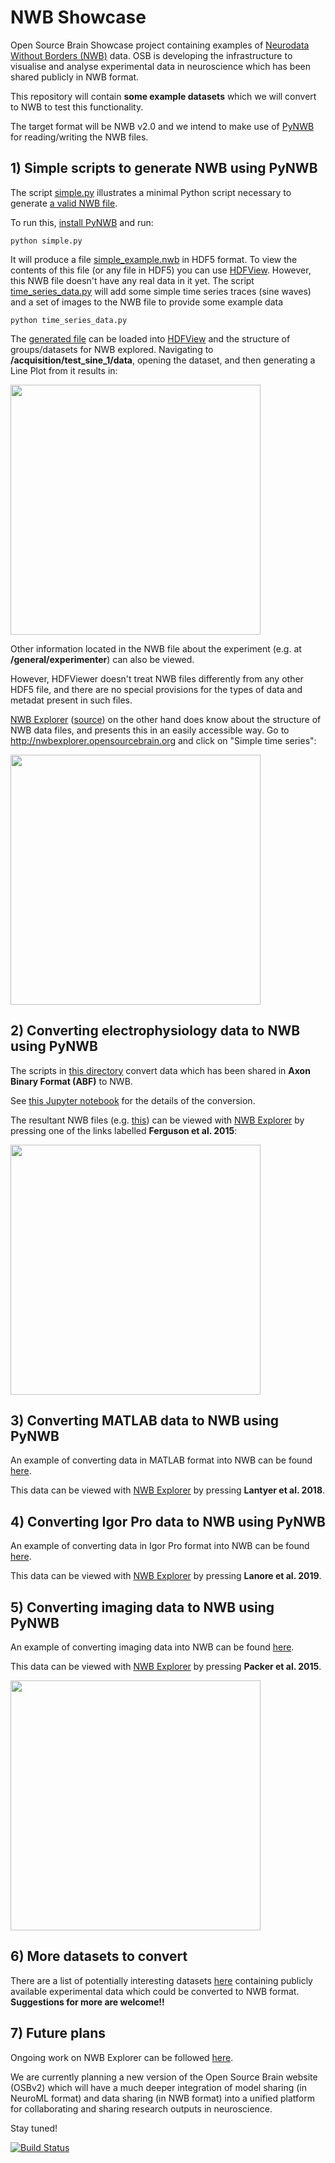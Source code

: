# NWB Showcase

Open Source Brain Showcase project containing examples of [Neurodata Without Borders (NWB)](https://www.nwb.org/) data.
OSB is developing the infrastructure to visualise and analyse experimental data in neuroscience which has been shared publicly in NWB format.

This repository will contain **some example datasets** which we will convert to NWB to test this functionality.

The target format will be NWB v2.0 and we intend to make use of [PyNWB](https://github.com/NeurodataWithoutBorders/pynwb) for reading/writing the NWB files.

## 1) Simple scripts to generate NWB using PyNWB

The script [simple.py](https://github.com/OpenSourceBrain/NWBShowcase/blob/master/NWB/simple.py) illustrates a minimal Python script necessary to generate [a valid NWB file](https://github.com/OpenSourceBrain/NWBShowcase/blob/master/NWB/simple_example.nwb).

To run this, [install PyNWB](https://pynwb.readthedocs.io/en/stable/getting_started.html#installation) and run:

    python simple.py

It will produce a file [simple_example.nwb](https://github.com/OpenSourceBrain/NWBShowcase/blob/master/NWB/simple_example.nwb) in HDF5 format.
To view the contents of this file (or any file in HDF5) you can use [HDFView](https://portal.hdfgroup.org/display/HDFVIEW/HDFView).
However, this NWB file doesn't have any real data in it yet. The script [time_series_data.py](https://github.com/OpenSourceBrain/NWBShowcase/blob/master/NWB/time_series_data.py) will add some simple time series traces (sine waves) and a set of images to the NWB file to provide some example data

    python time_series_data.py

The [generated file](https://github.com/OpenSourceBrain/NWBShowcase/blob/master/NWB/time_series_data.nwb) can be loaded into [HDFView](https://portal.hdfgroup.org/display/HDFVIEW/HDFView) and the structure of groups/datasets for NWB explored. Navigating to **/acquisition/test_sine_1/data**, opening the dataset, and then generating a Line Plot from it results in:

<img src="images/time_series_hdfview.png" width=400/>

Other information located in the NWB file about the experiment (e.g. at **/general/experimenter**) can also be viewed.

However, HDFViewer doesn't treat NWB files differently from any other HDF5 file, and there are no special provisions for the types of data and metadat present in such files.

[NWB Explorer](http://nwbexplorer.opensourcebrain.org) ([source](https://github.com/MetaCell/nwb-explorer)) on the other hand does know about the structure of NWB data files, and presents this in an easily accessible way. Go to http://nwbexplorer.opensourcebrain.org and click on "Simple time series":

<img src="images/timeseries_nwbe.png" width=400/>


## 2) Converting electrophysiology data to NWB using PyNWB

The scripts in [this directory](https://github.com/OpenSourceBrain/NWBShowcase/tree/master/FergusonEtAl2015) convert data which has been shared in **Axon Binary Format (ABF)** to NWB.

See [this Jupyter notebook](https://github.com/OpenSourceBrain/NWBShowcase/blob/master/FergusonEtAl2015/TestData.ipynb) for the details of the conversion.

The resultant NWB files (e.g. [this](https://github.com/OpenSourceBrain/NWBShowcase/blob/master/FergusonEtAl2015/FergusonEtAl2015.nwb)) can be viewed with [NWB Explorer](http://nwbexplorer.opensourcebrain.org) by pressing one of the links labelled **Ferguson et al. 2015**:


<img src="images/Ferguson.png" width=400/>


## 3) Converting MATLAB data to NWB using PyNWB

An example of converting data in MATLAB format into NWB can be found [here](https://github.com/OpenSourceBrain/NWBShowcase/blob/master/Lantyer/TestData.ipynb).

This data can be viewed with [NWB Explorer](http://nwbexplorer.opensourcebrain.org) by pressing **Lantyer et al. 2018**.

## 4) Converting Igor Pro data to NWB using PyNWB

An example of converting data in Igor Pro format into NWB can be found [here](https://github.com/OpenSourceBrain/NWBShowcase/blob/master/IgorPro/Parse.py).

This data can be viewed with [NWB Explorer](http://nwbexplorer.opensourcebrain.org) by pressing **Lanore et al. 2019**.

## 5) Converting imaging data to NWB using PyNWB

An example of converting imaging data into NWB can be found [here](https://github.com/OpenSourceBrain/CalciumImagingDriftingGrating).

This data can be viewed with [NWB Explorer](http://nwbexplorer.opensourcebrain.org) by pressing **Packer et al. 2015**.


<img src="images/Packer2015.png" width=400/>


## 6) More datasets to convert

There are a list of potentially interesting datasets [here](https://github.com/OpenSourceBrain/NWBShowcase/issues) containing publicly available experimental data which could be converted to NWB format.
**Suggestions for more are welcome!!**

## 7) Future plans

Ongoing work on NWB Explorer can be followed [here](https://github.com/MetaCell/nwb-explorer/issues).

We are currently planning a new version of the Open Source Brain website (OSBv2) which will have a much deeper integration of model sharing (in NeuroML format) and data sharing (in NWB format) into a unified platform for collaborating and sharing research outputs in neuroscience.

Stay tuned!



[![Build Status](https://travis-ci.com/OpenSourceBrain/NWBShowcase.svg?branch=master)](https://travis-ci.com/OpenSourceBrain/NWBShowcase)
